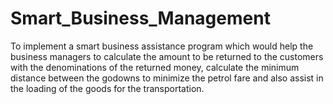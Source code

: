 # Smart_Business_Management
To implement a smart business assistance program which would help the business managers to calculate the amount to be returned to the customers with the denominations of the returned money,  calculate the minimum distance between the godowns to minimize the petrol fare and also assist in the loading of the goods for the transportation.
